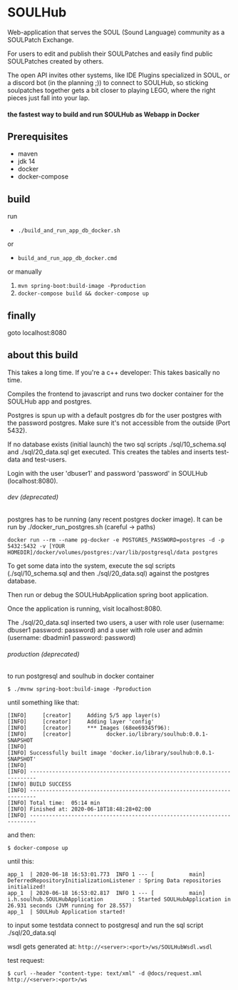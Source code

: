 # SOULHub

Web-application that serves the SOUL (Sound Language) community as a SOULPatch Exchange.

For users to edit and publish their SOULPatches and easily find public SOULPatches created by others.

The open API invites other systems, like IDE Plugins specialized in SOUL, 
 or a discord bot (in the planning ;)) to connect to SOULHub, so sticking soulpatches together
 gets a bit closer to playing LEGO, where the right pieces just fall into your lap.

#### the fastest way to build and run SOULHub as Webapp in Docker

## Prerequisites

* maven
* jdk 14
* docker
* docker-compose

## build

run

- `./build_and_run_app_db_docker.sh`

or

- `build_and_run_app_db_docker.cmd`

or manually

1. `mvn spring-boot:build-image -Pproduction`
2. `docker-compose build && docker-compose up`

## finally

goto localhost:8080

## about this build

This takes a long time. If you're a c++ developer: This takes basically no time.

Compiles the frontend to javascript and runs two docker container
for the SOULHub app and postgres. 

Postgres is spun up with a default postgres db for the
user postgres with the password postgres. Make sure it's not accessible from the outside (Port 5432).

If no database exists (initial launch) the two sql scripts ./sql/10_schema.sql
and ./sql/20_data.sql get executed. This creates the tables and inserts test-data and
test-users.

Login with the user 'dbuser1' and password 'password' in SOULHub (localhost:8080).


###### dev (deprecated)

postgres has to be running (any recent postgres docker image).
It can be run by ./docker_run_postgres.sh (careful -> paths)

`docker run --rm --name pg-docker -e POSTGRES_PASSWORD=postgres -d -p 5432:5432 -v [YOUR HOMEDIR]/docker/volumes/postgres:/var/lib/postgresql/data postgres`

To get some data into the system, execute the sql scripts (./sql/10_schema.sql and then ./sql/20_data.sql)
against the postgres database.

Then run or debug the SOULHubApplication spring boot application.

Once the application is running, visit localhost:8080.

The ./sql/20_data.sql inserted two users, a user with role user (username: dbuser1 password: password)
and a user with role user and admin (username: dbadmin1 password: password)

###### production (deprecated)

to run postgresql and soulhub in docker container

`$ ./mvnw spring-boot:build-image -Pproduction`

until something like that:

```
[INFO]     [creator]     Adding 5/5 app layer(s)
[INFO]     [creator]     Adding layer 'config'
[INFO]     [creator]     *** Images (68ee69345f96):
[INFO]     [creator]           docker.io/library/soulhub:0.0.1-SNAPSHOT
[INFO]
[INFO] Successfully built image 'docker.io/library/soulhub:0.0.1-SNAPSHOT'
[INFO]
[INFO] ------------------------------------------------------------------------
[INFO] BUILD SUCCESS
[INFO] ------------------------------------------------------------------------
[INFO] Total time:  05:14 min
[INFO] Finished at: 2020-06-18T18:48:28+02:00
[INFO] ------------------------------------------------------------------------
```

and then:

`$ docker-compose up`

until this:

```
app_1  | 2020-06-18 16:53:01.773  INFO 1 --- [           main] DeferredRepositoryInitializationListener : Spring Data repositories initialized!
app_1  | 2020-06-18 16:53:02.817  INFO 1 --- [           main] i.h.soulhub.SOULHubApplication         : Started SOULHubApplication in 26.931 seconds (JVM running for 28.557)
app_1  | SOULHub Application started!
````

to input some testdata connect to postgresql and run the sql script ./sql/20_data.sql

wsdl gets generated at: `http://<server>:<port>/ws/SOULHubWsdl.wsdl`

test request:

`$ curl --header "content-type: text/xml" -d @docs/request.xml http://<server>:<port>/ws`
